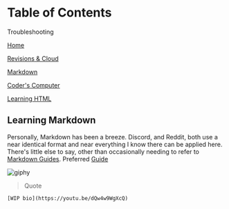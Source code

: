 # Table of Contents

Troubleshooting

[Home](home.md)

[Revisions & Cloud](revisionsCloud.md)

[Markdown](learningMarkdown.md)

[Coder's Computer](codersComputer.md)

[Learning HTML](learningHTML.md)

## Learning Markdown
Personally, Markdown has been a breeze. Discord, and Reddit, both use a near identical format and near everything I know there can be applied here. There's little else to say, other than occasionally needing to refer to [Markdown Guides](https://www.markdownguide.org/basic-syntax/). Preferred [Guide](https://docs.github.com/en/get-started/writing-on-github/getting-started-with-writing-and-formatting-on-github/basic-writing-and-formatting-syntax)

![giphy](https://user-images.githubusercontent.com/98374255/151301558-136d3d77-b931-4a18-970c-37f7e09493fe.gif)
>Quote

`[WIP bio](https://youtu.be/dQw4w9WgXcQ)`
